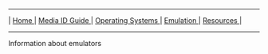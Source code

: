 <hr size="10">

| [ Home ](https://frannietrempe.github.io/Obsolete-Removable-Media-Guide) | [ Media ID Guide ](media_ID.html) | [ Operating Systems ](operating_systems.html) | [ Emulation ](emulators.html) | [ Resources ](resources.html) |
<hr size="10">

Information about emulators

